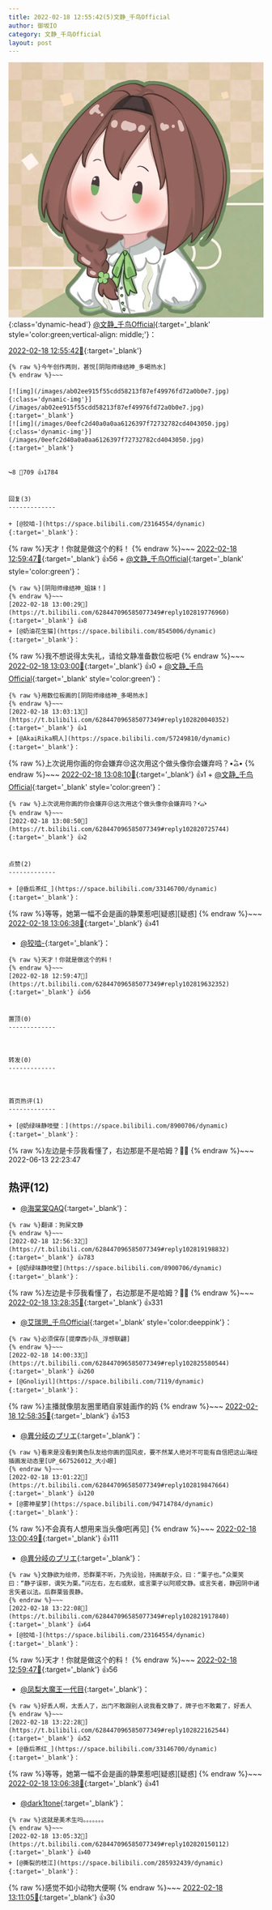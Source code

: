 ```yaml
---
title: 2022-02-18 12:55:42(5)文静_千鸟Official
author: 御坂IO
category: 文静_千鸟Official
layout: post
---
```


![img](/images/ac7482ed1b9a7f203dc68c0c4a77c488a27b108a.jpg){:class='dynamic-head'}
[@文静_千鸟Official](https://space.bilibili.com/667526012/dynamic){:target='_blank' style='color:green;vertical-align: middle;'}：

[2022-02-18 12:55:42🔗](https://t.bilibili.com/628447096585077349){:target='_blank'}

~~~
{% raw %}今午创作两则，甚悦[阴阳师缘结神_多喝热水]
{% endraw %}~~~

[![img](/images/ab02ee915f55cdd58213f87ef49976fd72a0b0e7.jpg){:class='dynamic-img'}](/images/ab02ee915f55cdd58213f87ef49976fd72a0b0e7.jpg){:target='_blank'}
[![img](/images/0eefc2d40a0a0aa6126397f72732782cd4043050.jpg){:class='dynamic-img'}](/images/0eefc2d40a0a0aa6126397f72732782cd4043050.jpg){:target='_blank'}


↪️8 💬709 👍1784


回复(3)
-------------

+ [@狡啮-](https://space.bilibili.com/23164554/dynamic){:target='_blank'}：
~~~
{% raw %}天才！你就是做这个的料！
{% endraw %}~~~
[2022-02-18 12:59:47🔗](https://t.bilibili.com/628447096585077349#reply102819632352){:target='_blank'} 👍56
    + [@文静_千鸟Official](https://space.bilibili.com/667526012/dynamic){:target='_blank' style='color:green'}：
~~~
{% raw %}[阴阳师缘结神_姐妹！]
{% endraw %}~~~
[2022-02-18 13:00:29🔗](https://t.bilibili.com/628447096585077349#reply102819776960){:target='_blank'} 👍8
+ [@奶油花生猫](https://space.bilibili.com/8545006/dynamic){:target='_blank'}：
~~~
{% raw %}我不想说得太失礼，请给文静准备数位板吧
{% endraw %}~~~
[2022-02-18 13:03:00🔗](https://t.bilibili.com/628447096585077349#reply102819903440){:target='_blank'} 👍0
    + [@文静_千鸟Official](https://space.bilibili.com/667526012/dynamic){:target='_blank' style='color:green'}：
~~~
{% raw %}用数位板画的[阴阳师缘结神_多喝热水]
{% endraw %}~~~
[2022-02-18 13:03:13🔗](https://t.bilibili.com/628447096585077349#reply102820040352){:target='_blank'} 👍1
+ [@AkaiRika桐人](https://space.bilibili.com/57249810/dynamic){:target='_blank'}：
~~~
{% raw %}上次说用你画的你会嫌弃😒这次用这个做头像你会嫌弃吗？•᷄ࡇ•᷅ 
{% endraw %}~~~
[2022-02-18 13:08:10🔗](https://t.bilibili.com/628447096585077349#reply102820562656){:target='_blank'} 👍1
    + [@文静_千鸟Official](https://space.bilibili.com/667526012/dynamic){:target='_blank' style='color:green'}：
~~~
{% raw %}上次说用你画的你会嫌弃😒这次用这个做头像你会嫌弃吗？•᷄ࡇ•᷅
{% endraw %}~~~
[2022-02-18 13:08:50🔗](https://t.bilibili.com/628447096585077349#reply102820725744){:target='_blank'} 👍2


点赞(2)
-------------

+ [@昏后茶红_](https://space.bilibili.com/33146700/dynamic){:target='_blank'}：
~~~
{% raw %}等等，她第一幅不会是画的静栗惹吧[疑惑][疑惑]
{% endraw %}~~~
[2022-02-18 13:06:38🔗](https://t.bilibili.com/628447096585077349#reply102820486080){:target='_blank'} 👍41
+ [@狡啮-](https://space.bilibili.com/23164554/dynamic){:target='_blank'}：
~~~
{% raw %}天才！你就是做这个的料！
{% endraw %}~~~
[2022-02-18 12:59:47🔗](https://t.bilibili.com/628447096585077349#reply102819632352){:target='_blank'} 👍56


置顶(0)
-------------



转发(0)
-------------



首页热评(1)
-------------

+ [@奶绿味静吱壁：](https://space.bilibili.com/8900706/dynamic){:target='_blank'}：
~~~
{% raw %}左边是卡莎我看懂了，右边那是不是哈姆？🤔🤔
{% endraw %}~~~
2022-06-13 22:23:47


热评(12)
-------------

+ [@海棠棠QAQ](https://space.bilibili.com/27039130/dynamic){:target='_blank'}：
~~~
{% raw %}翻译：狗屎文静
{% endraw %}~~~
[2022-02-18 12:56:32🔗](https://t.bilibili.com/628447096585077349#reply102819198832){:target='_blank'} 👍783
+ [@奶绿味静吱壁](https://space.bilibili.com/8900706/dynamic){:target='_blank'}：
~~~
{% raw %}左边是卡莎我看懂了，右边那是不是哈姆？🤔🤔
{% endraw %}~~~
[2022-02-18 13:28:35🔗](https://t.bilibili.com/628447096585077349#reply102822615664){:target='_blank'} 👍331
+ [@艾瑞思_千鸟Official](https://space.bilibili.com/1090010845/dynamic){:target='_blank' style='color:deeppink'}：
~~~
{% raw %}必须保存[提摩西小队_浮想联翩]
{% endraw %}~~~
[2022-02-18 14:00:33🔗](https://t.bilibili.com/628447096585077349#reply102825580544){:target='_blank'} 👍260
+ [@Gnoliyil](https://space.bilibili.com/7119/dynamic){:target='_blank'}：
~~~
{% raw %}主播就像朋友圈里晒自家娃画作的妈
{% endraw %}~~~
[2022-02-18 12:58:35🔗](https://t.bilibili.com/628447096585077349#reply102819430704){:target='_blank'} 👍153
+ [@異分岐のプリエ](https://space.bilibili.com/1056997306/dynamic){:target='_blank'}：
~~~
{% raw %}看来是没看到黄色队友给你画的国风皮，要不然某人绝对不可能有自信把这山海经插画发动态里[UP_667526012_大小眼]
{% endraw %}~~~
[2022-02-18 13:01:22🔗](https://t.bilibili.com/628447096585077349#reply102819847664){:target='_blank'} 👍120
+ [@雾神星梦](https://space.bilibili.com/94714784/dynamic){:target='_blank'}：
~~~
{% raw %}不会真有人想用来当头像吧[再见]
{% endraw %}~~~
[2022-02-18 13:00:49🔗](https://t.bilibili.com/628447096585077349#reply102819669408){:target='_blank'} 👍111
+ [@異分岐のプリエ](https://space.bilibili.com/1056997306/dynamic){:target='_blank'}：
~~~
{% raw %}文静欲为绘师，恐群栗不听，乃先设验，持画献于众，曰：“栗子也。”众栗笑曰：“静子误邪，谓矢为栗。”问左右，左右或默，或言栗子以阿顺文静。或言矢者，静因阴中诸言矢者以法。后群栗皆畏静。
{% endraw %}~~~
[2022-02-18 13:22:08🔗](https://t.bilibili.com/628447096585077349#reply102821917840){:target='_blank'} 👍64
+ [@狡啮-](https://space.bilibili.com/23164554/dynamic){:target='_blank'}：
~~~
{% raw %}天才！你就是做这个的料！
{% endraw %}~~~
[2022-02-18 12:59:47🔗](https://t.bilibili.com/628447096585077349#reply102819632352){:target='_blank'} 👍56
+ [@凤梨大魔王一代目](https://space.bilibili.com/3096566/dynamic){:target='_blank'}：
~~~
{% raw %}好丢人啊，太丢人了，出门不敢跟别人说我看文静了，牌子也不敢戴了，好丢人
{% endraw %}~~~
[2022-02-18 13:22:28🔗](https://t.bilibili.com/628447096585077349#reply102822162544){:target='_blank'} 👍52
+ [@昏后茶红_](https://space.bilibili.com/33146700/dynamic){:target='_blank'}：
~~~
{% raw %}等等，她第一幅不会是画的静栗惹吧[疑惑][疑惑]
{% endraw %}~~~
[2022-02-18 13:06:38🔗](https://t.bilibili.com/628447096585077349#reply102820486080){:target='_blank'} 👍41
+ [@dark1tone](https://space.bilibili.com/264315357/dynamic){:target='_blank'}：
~~~
{% raw %}这就是美术生吗。。。。。。。
{% endraw %}~~~
[2022-02-18 13:05:32🔗](https://t.bilibili.com/628447096585077349#reply102820150112){:target='_blank'} 👍40
+ [@撕裂的枝江](https://space.bilibili.com/285932439/dynamic){:target='_blank'}：
~~~
{% raw %}感觉不如小动物大便啊
{% endraw %}~~~
[2022-02-18 13:11:05🔗](https://t.bilibili.com/628447096585077349#reply102820965952){:target='_blank'} 👍30


